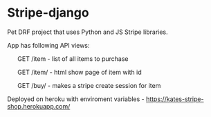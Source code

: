 # Stripe-django

Pet DRF project that uses Python and JS Stripe libraries.

App has following API views:
<ul> GET /item - list of all items to purchase </ul>
<ul> GET /item/<int:id> - html show page of item with id </ul>
<ul> GET /buy/<int:id> - makes a stripe create session for item </ul>


Deployed on heroku with enviroment variables - https://kates-stripe-shop.herokuapp.com/
